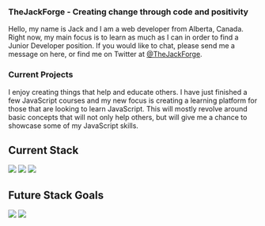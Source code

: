 ### TheJackForge - Creating change through code and positivity

<p>Hello, my name is Jack and I am a web developer from Alberta, Canada. Right now, my main focus is to learn as much as I can in order to find a Junior Developer position. If you would like to chat, please send me a message on here, or find me on Twitter at <a href="http://www.twitter.com/TheJackForge">@TheJackForge</a>.</p>

### Current Projects
<p>I enjoy creating things that help and educate others. I have just finished a few JavaScript courses and my new focus is creating a learning platform for those that are looking to learn JavaScript. This will mostly revolve around basic concepts that will not only help others, but will give me a chance to showcase some of my JavaScript skills.</p>
  
## Current Stack

<img src="https://img.shields.io/badge/HTML5-E34F26?logo=HTML5&logoColor=white&style=for-the-badge"> <img src="https://img.shields.io/badge/CSS3-1572B6?logo=CSS3&logoColor=white&style=for-the-badge"> <img src="https://img.shields.io/badge/JavaScript-F7DF1E?logo=JavaScript&logoColor=black&style=for-the-badge">

## Future Stack Goals
<img src="https://img.shields.io/badge/React-61DAFB?logo=React&logoColor=black&style=for-the-badge"> <img src="https://img.shields.io/badge/Tailwind CSS-38B2AC?logo=Tailwind-CSS&logoColor=black&style=for-the-badge"> 

